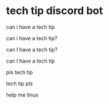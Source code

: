 ﻿# tech tip discord bot
can i have a tech tip

can i have a tech tip?

can I have a tech tip?

can I have a tech tip

pls tech tip

tech tip pls

help me linus

